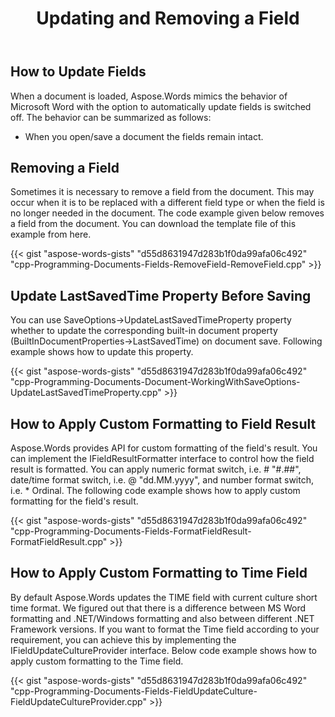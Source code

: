 ﻿---
title: Updating and Removing a Field
type: docs
weight: 30
url: /cpp/updating-and-removing-a-field/
---

## How to Update Fields

When a document is loaded, Aspose.Words mimics the behavior of Microsoft Word with the option to automatically update fields is switched off. The behavior can be summarized as follows:

- When you open/save a document the fields remain intact.

## Removing a Field

Sometimes it is necessary to remove a field from the document. This may occur when it is to be replaced with a different field type or when the field is no longer needed in the document. The code example given below removes a field from the document. You can download the template file of this example from here.

{{< gist "aspose-words-gists" "d55d8631947d283b1f0da99afa06c492" "cpp-Programming-Documents-Fields-RemoveField-RemoveField.cpp" >}}

## Update LastSavedTime Property Before Saving

You can use SaveOptions->UpdateLastSavedTimeProperty property whether to update the corresponding built-in document property (BuiltInDocumentProperties->LastSavedTime) on document save. Following example shows how to update this property. 

{{< gist "aspose-words-gists" "d55d8631947d283b1f0da99afa06c492" "cpp-Programming-Documents-Document-WorkingWithSaveOptions-UpdateLastSavedTimeProperty.cpp" >}}

## How to Apply Custom Formatting to Field Result

Aspose.Words provides API for custom formatting of the field's result. You can implement the IFieldResultFormatter interface to control how the field result is formatted. You can apply numeric format switch, i.e. \# "#.##", date/time format switch, i.e. \@ "dd.MM.yyyy", and number format switch, i.e. \* Ordinal. The following code example shows how to apply custom formatting for the field's result.

{{< gist "aspose-words-gists" "d55d8631947d283b1f0da99afa06c492" "cpp-Programming-Documents-Fields-FormatFieldResult-FormatFieldResult.cpp" >}}

## How to Apply Custom Formatting to Time Field

By default Aspose.Words updates the TIME field with current culture short time format. We figured out that there is a difference between MS Word formatting and .NET/Windows formatting and also between different .NET Framework versions. If you want to format the Time field according to your requirement, you can achieve this by implementing the IFieldUpdateCultureProvider interface. Below code example shows how to apply custom formatting to the Time field.

{{< gist "aspose-words-gists" "d55d8631947d283b1f0da99afa06c492" "cpp-Programming-Documents-Fields-FieldUpdateCulture-FieldUpdateCultureProvider.cpp" >}}
